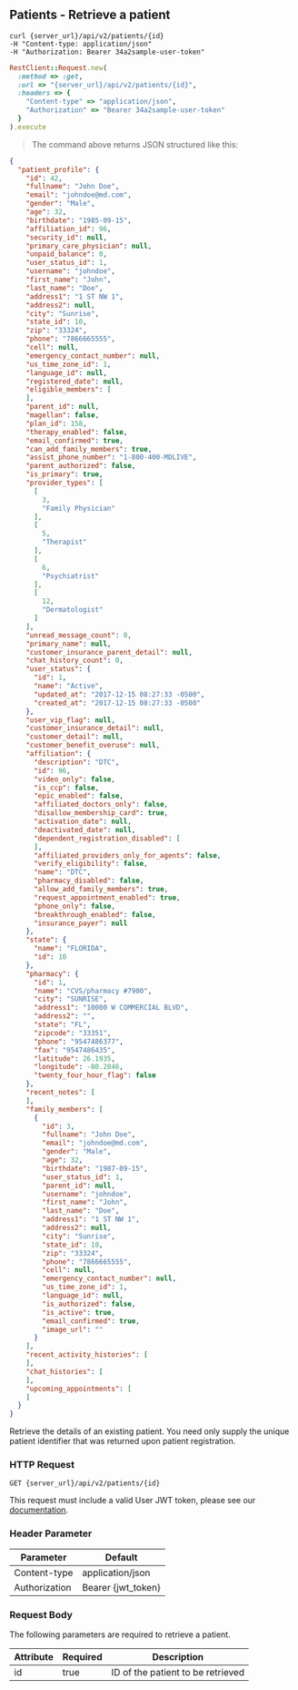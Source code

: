 ## Patients - Retrieve a patient

```shell
curl {server_url}/api/v2/patients/{id}
-H "Content-type: application/json"
-H "Authorization: Bearer 34a2sample-user-token"
```

```ruby
RestClient::Request.new(
  :method => :get,
  :url => "{server_url}/api/v2/patients/{id}",
  :headers => {
    "Content-type" => "application/json",
    "Authorization" => "Bearer 34a2sample-user-token"
  }
).execute
```

> The command above returns JSON structured like this:

```json
{
  "patient_profile": {
    "id": 42,
    "fullname": "John Doe",
    "email": "johndoe@md.com",
    "gender": "Male",
    "age": 32,
    "birthdate": "1985-09-15",
    "affiliation_id": 96,
    "security_id": null,
    "primary_care_physician": null,
    "unpaid_balance": 0,
    "user_status_id": 1,
    "username": "johndoe",
    "first_name": "John",
    "last_name": "Doe",
    "address1": "1 ST NW 1",
    "address2": null,
    "city": "Sunrise",
    "state_id": 10,
    "zip": "33324",
    "phone": "7866665555",
    "cell": null,
    "emergency_contact_number": null,
    "us_time_zone_id": 1,
    "language_id": null,
    "registered_date": null,
    "eligible_members": [
    ],
    "parent_id": null,
    "magellan": false,
    "plan_id": 158,
    "therapy_enabled": false,
    "email_confirmed": true,
    "can_add_family_members": true,
    "assist_phone_number": "1-800-400-MDLIVE",
    "parent_authorized": false,
    "is_primary": true,
    "provider_types": [
      [
        3,
        "Family Physician"
      ],
      [
        5,
        "Therapist"
      ],
      [
        6,
        "Psychiatrist"
      ],
      [
        12,
        "Dermatologist"
      ]
    ],
    "unread_message_count": 0,
    "primary_name": null,
    "customer_insurance_parent_detail": null,
    "chat_history_count": 0,
    "user_status": {
      "id": 1,
      "name": "Active",
      "updated_at": "2017-12-15 08:27:33 -0500",
      "created_at": "2017-12-15 08:27:33 -0500"
    },
    "user_vip_flag": null,
    "customer_insurance_detail": null,
    "customer_detail": null,
    "customer_benefit_overuse": null,
    "affiliation": {
      "description": "DTC",
      "id": 96,
      "video_only": false,
      "is_ccp": false,
      "epic_enabled": false,
      "affiliated_doctors_only": false,
      "disallow_membership_card": true,
      "activation_date": null,
      "deactivated_date": null,
      "dependent_registration_disabled": [
      ],
      "affiliated_providers_only_for_agents": false,
      "verify_eligibility": false,
      "name": "DTC",
      "pharmacy_disabled": false,
      "allow_add_family_members": true,
      "request_appointment_enabled": true,
      "phone_only": false,
      "breakthrough_enabled": false,
      "insurance_payer": null
    },
    "state": {
      "name": "FLORIDA",
      "id": 10
    },
    "pharmacy": {
      "id": 1,
      "name": "CVS/pharmacy #7900",
      "city": "SUNRISE",
      "address1": "10000 W COMMERCIAL BLVD",
      "address2": "",
      "state": "FL",
      "zipcode": "33351",
      "phone": "9547486377",
      "fax": "9547486435",
      "latitude": 26.1935,
      "longitude": -80.2846,
      "twenty_four_hour_flag": false
    },
    "recent_notes": [
    ],
    "family_members": [
      {
        "id": 3,
        "fullname": "John Doe",
        "email": "johndoe@md.com",
        "gender": "Male",
        "age": 32,
        "birthdate": "1987-09-15",
        "user_status_id": 1,
        "parent_id": null,
        "username": "johndoe",
        "first_name": "John",
        "last_name": "Doe",
        "address1": "1 ST NW 1",
        "address2": null,
        "city": "Sunrise",
        "state_id": 10,
        "zip": "33324",
        "phone": "7866665555",
        "cell": null,
        "emergency_contact_number": null,
        "us_time_zone_id": 1,
        "language_id": null,
        "is_authorized": false,
        "is_active": true,
        "email_confirmed": true,
        "image_url": ""
      }
    ],
    "recent_activity_histories": [
    ],
    "chat_histories": [
    ],
    "upcoming_appointments": [
    ]
  }
}
```

Retrieve the details of an existing patient. You need only supply the unique
patient identifier that was returned upon patient registration.

### HTTP Request

`GET {server_url}/api/v2/patients/{id}`

This request must include a valid User JWT token, please see our [documentation](#user-tokens).

### Header Parameter

Parameter    | Default
---------    | -------
Content-type | application/json
Authorization| Bearer {jwt_token}

### Request Body

The following parameters are required to retrieve a patient.

Attribute | Required | Description
--------- | -------- | -----------
id        | true     | ID of the patient to be retrieved
